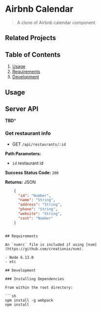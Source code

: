 # Airbnb Calendar

> A clone of Airbnb calendar component

## Related Projects

## Table of Contents

1. [Usage](#Usage)
1. [Requirements](#requirements)
1. [Development](#development)

## Usage

## Server API

**TBD***

### Get restaurant info
  * GET `/api/restaurants/:id`

**Path Parameters:**
  * `id` restaurant id

**Success Status Code:** `200`

**Returns:** JSON

```json
    {
      "id": "Number",
      "name": "String",
      "address": "String",
      "phone": "String",
      "website": "String",
      "cost": "Number"
    }
```

```

## Requirements

An `nvmrc` file is included if using [nvm](https://github.com/creationix/nvm).

- Node 6.13.0
- etc

## Development

### Installing Dependencies

From within the root directory:

```sh
npm install -g webpack
npm install
```

